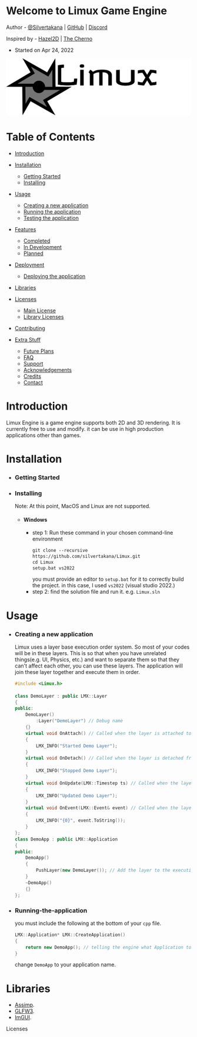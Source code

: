# Welcome to Limux Game Engine

Author - [@Silvertakana](https://github.com/silvertakana) | [GitHub](https://github.com/silvertakana) | [Discord](https://discord.gg/Acj88TtQ)

Inspired by - [Hazel2D](https://github.com/TheCherno/Hazel) | [The Cherno](https://github.com/TheCherno)

* Started on Apr 24, 2022


![Limux Logo](res/LimuxLogo.png)

# Table of Contents

* [Introduction](#introduction)
* [Installation](#installation)
  * [Getting Started](#getting-started)
  * [Installing](#installing)
* [Usage](#usage)
  * [Creating a new application](#creating-a-new-application)
  * [Running the application](#running-the-application)
  * [Testing the application](#testing-the-application)
* [Features](#features)
  * [Completed](#completed)
  * [In Development](#in-development)
  * [Planned](#planned)
* [Deployment](#deployment)
  * [Deploying the application](#deploying-the-application)
* [Libraries](#libraries)
* [Licenses](#licenses)
  * [Main License](#main-license)
  * [Library Licenses](#library-licenses)
* [Contributing](#contributing)

* [Extra Stuff](#extra-stuff)
  * [Future Plans](#future-plans)
  * [FAQ](#faq)
  * [Support](#support)
  * [Acknowledgements](#acknowledgements)
  * [Credits](#credits)
  * [Contact](#contact)

Introduction
============

Limux Engine is a game engine supports both 2D and 3D rendering. It is currently free to use and modify. it can be use in high production applications other than games. 

Installation
============

* ### Getting Started

	

* ### Installing
	Note: At this point, MacOS and Linux are not supported.
	* #### Windows 
		* step 1: Run these command in your chosen command-line environment
			```batch
			git clone --recursive https://github.com/silvertakana/Limux.git
			cd Limux
			setup.bat vs2022
			```
			you must provide an editor to `setup.bat` for it to correctly build the project. in this case, I used `vs2022` (visual studio 2022.)
		* step 2: find the solution file and run it. e.g. `Limux.sln`

Usage
=====
* ### Creating a new application

	Limux uses a layer base execution order system. So most of your codes will be in these layers. This is so that when you have unrelated things(e.g. UI, Physics, etc.) and want to separate them so that they can't affect each other, you can use these layers. The application will join these layer together and execute them in order.

	```c++
	#include <Limux.h>

	class DemoLayer : public LMX::Layer
	{
	public:
		DemoLayer()
			:Layer("DemoLayer") // Debug name
		{}
		virtual void OnAttach() // Called when the layer is attached to the application
		{
			LMX_INFO("Started Demo Layer");
		}
		virtual void OnDetach() // Called when the layer is detached from the application
		{
			LMX_INFO("Stopped Demo Layer");
		}
		virtual void OnUpdate(LMX::Timestep ts) // Called when the layer is detached from the application
		{
			LMX_INFO("Updated Demo Layer");
		}
		virtual void OnEvent(LMX::Event& event) // Called when the layer is detached from the application
		{
			LMX_INFO("{0}", event.ToString());
		}
	};
	class DemoApp : public LMX::Application
	{
	public:
		DemoApp()
		{
			PushLayer(new DemoLayer()); // Add the layer to the execution stack each one will be executed in order
		}
		~DemoApp()
		{}
	};
	```
* ### Running-the-application
	you must include the following at the bottom of your `cpp` file.

	```c++
	LMX::Application* LMX::CreateApplication()
	{
		return new DemoApp(); // telling the engine what Application to use
	}
	```
	change `DemoApp` to your application name.

Libraries
=========

* [Assimp](https://github.com/assimp/assimp).
* [GLFW3](https://github.com/glfw/glfw).
* [ImGUI](https://github.com/ocornut/imgui).

Licenses
